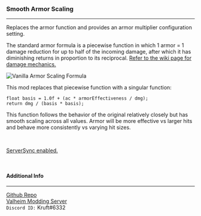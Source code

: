 ### Smooth Armor Scaling
---
Replaces the armor function and provides an armor multiplier configuration setting.

The standard armor formula is a piecewise function in which 1 armor = 1 damage reduction for up to half of the incoming damage, after which it has diminishing returns in proportion to its reciprocal. [Refer to the wiki page for damage mechanics.](https://valheim.fandom.com/wiki/Damage_mechanics#Armor)

![Vanilla Armor Scaling Formula](https://static.wikia.nocookie.net/valheim/images/3/38/Code.png/revision/latest?cb=20210309232213)


This mod replaces that piecewise function with a singular function:
  
```
float basis = 1.0f + (ac * armorEffectiveness / dmg);
return dmg / (basis * basis);
```

This function follows the behavior of the original relatively closely but has smooth scaling across all values. Armor will be more effective vs larger hits and behave more consistently vs varying hit sizes.

<br />  

[ServerSync enabled.](https://github.com/blaxxun-boop/ServerSync)
  
<br />
  
#### Additional Info
---
    
[Github Repo](https://github.com/kruftt/ResourceCostScaling)  
[Valheim Modding Server](https://discord.com/invite/89bBsvK5KC)  
`Discord ID:` Kruft#6332  
